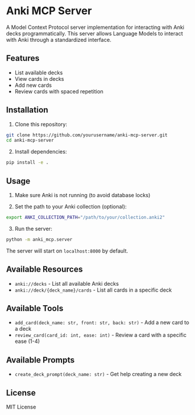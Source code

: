 # Anki MCP Server

A Model Context Protocol server implementation for interacting with Anki decks programmatically. This server allows Language Models to interact with Anki through a standardized interface.

## Features

- List available decks
- View cards in decks
- Add new cards
- Review cards with spaced repetition

## Installation

1. Clone this repository:
```bash
git clone https://github.com/yourusername/anki-mcp-server.git
cd anki-mcp-server
```

2. Install dependencies:
```bash
pip install -e .
```

## Usage

1. Make sure Anki is not running (to avoid database locks)

2. Set the path to your Anki collection (optional):
```bash
export ANKI_COLLECTION_PATH="/path/to/your/collection.anki2"
```

3. Run the server:
```bash
python -m anki_mcp.server
```

The server will start on `localhost:8000` by default.

## Available Resources

- `anki://decks` - List all available Anki decks
- `anki://deck/{deck_name}/cards` - List all cards in a specific deck

## Available Tools

- `add_card(deck_name: str, front: str, back: str)` - Add a new card to a deck
- `review_card(card_id: int, ease: int)` - Review a card with a specific ease (1-4)

## Available Prompts

- `create_deck_prompt(deck_name: str)` - Get help creating a new deck

## License

MIT License